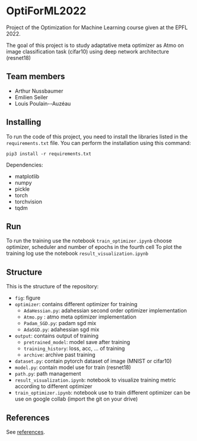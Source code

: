 # OptiForML2022

Project  of the Optimization for Machine Learning course given at the EPFL 2022.

The goal of this project is to study adaptative meta optimizer as Atmo on image classification task (cifar10) using deep network architecture (resnet18)

## Team members

- Arthur Nussbaumer
- Emilien Seiler
- Louis Poulain--Auzéau

## Installing

To run the code of this project, you need to install the libraries listed in
the `requirements.txt` file. You can perform the installation using this
command:
```
pip3 install -r requirements.txt
```
Dependencies:
- matplotlib
- numpy
- pickle
- torch
- torchvision
- tqdm

## Run

To run the training use the notebook `train_optimizer.ipynb` choose optimizer, scheduler and number of epochs in the fourth cell
To plot the training log use the notebook `result_visualization.ipynb`

## Structure

This is the structure of the repository:

- `fig`: figure
- `optimizer`: contains different optimizer for training
  - `AdaHessian.py`: adahessian second order optimizer implementation
  - `Atmo.py` : atmo meta optimizer implementation
  - `Padam_SGD.py`: padam sgd mix
  - `AdaSGD.py`: adahessian sgd mix
- `output`: contains output of training
  - `pretrained_model`: model save after training
  - `training_history`: loss, acc, ... of training
  - `archive`: archive past training
- `dataset.py`: contain pytorch dataset of image (MNIST or cifar10)
- `model.py`: contain model use for train (resnet18)
- `path.py`: path management
- `result_visualization.ipynb`: notebook to visualize training metric according to different optimizer
- `train_optimizer.ipynb`: notebook use to train different optimizer can be use on google collab (import the git on your drive)

## References

See [references](references.md).
